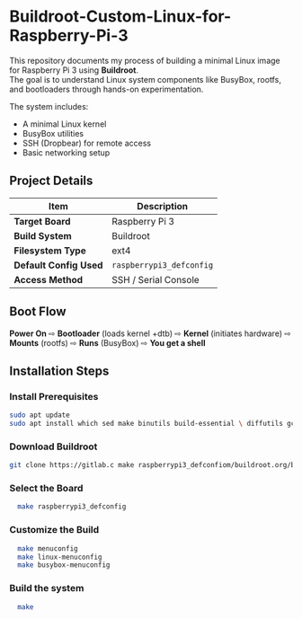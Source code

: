 # Buildroot-Custom-Linux-for-Raspberry-Pi-3
This repository documents my process of building a minimal Linux image for Raspberry Pi 3 using **Buildroot**.  
The goal is to understand Linux system components like BusyBox, rootfs, and bootloaders through hands-on experimentation.

The system includes:
- A minimal Linux kernel  
- BusyBox utilities  
- SSH (Dropbear) for remote access  
- Basic networking setup

##  Project Details

| Item | Description |
|------|--------------|
| **Target Board** | Raspberry Pi 3 |
| **Build System** | Buildroot |
| **Filesystem Type** | ext4 |
| **Default Config Used** | `raspberrypi3_defconfig` |
| **Access Method** | SSH / Serial Console |

## Boot Flow 
 **Power On** ⇨ **Bootloader** (loads kernel +dtb)  ⇨ **Kernel** (initiates hardware) ⇨ **Mounts** (rootfs) ⇨ **Runs** (BusyBox) ⇨ **You get a shell** 

## Installation Steps

### Install Prerequisites
```sh
sudo apt update
sudo apt install which sed make binutils build-essential \ diffutils gcc g++ bash patch gzip bzip2 perl tar cpio \ unzip rsync file bc findutils wget python3 libncurses5-dev \ libncursesw5-dev git
```
### Download Buildroot
```sh
git clone https://gitlab.c make raspberrypi3_defconfiom/buildroot.org/buildroot.git
```
### Select the Board
```sh
  make raspberrypi3_defconfig
```
### Customize the Build
```sh
  make menuconfig
  make linux-menuconfig
  make busybox-menuconfig
```
### Build the system
```sh
  make
```  


